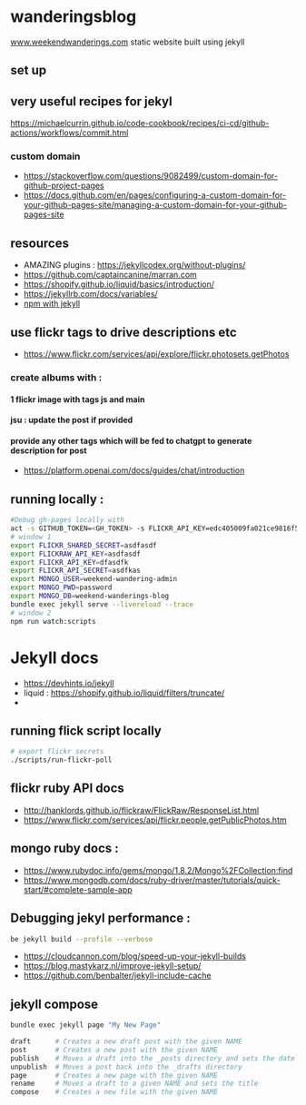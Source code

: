 # wanderingsblog
www.weekendwanderings.com static website built using jekyll

## set up
## very useful recipes for jekyl 
https://michaelcurrin.github.io/code-cookbook/recipes/ci-cd/github-actions/workflows/commit.html
### custom domain
- https://stackoverflow.com/questions/9082499/custom-domain-for-github-project-pages
- https://docs.github.com/en/pages/configuring-a-custom-domain-for-your-github-pages-site/managing-a-custom-domain-for-your-github-pages-site

## resources
- AMAZING plugins : https://jekyllcodex.org/without-plugins/
- https://github.com/captaincanine/marran.com
- https://shopify.github.io/liquid/basics/introduction/
- https://jekyllrb.com/docs/variables/
- [npm with jekyll](https://gwtrev.medium.com/how-the-f-do-i-add-a-js-pipeline-to-a-jekyll-website-you-ask-822a45ffb2cb)

## use flickr tags to drive descriptions etc
- https://www.flickr.com/services/api/explore/flickr.photosets.getPhotos
### create albums with : 
#### 1 flickr image with tags js and main
#### jsu : update the post if provided
#### provide any other tags which will be fed to chatgpt to generate description for post
- https://platform.openai.com/docs/guides/chat/introduction


## running locally : 
```bash
#Debug gh-pages locally with
act -s GITHUB_TOKEN=<GH_TOKEN> -s FLICKR_API_KEY=edc405009fa021ce9816f5a75dfe5801 -s FLICKR_API_SECRET=<secret> -s FLICKR_SHARED_SECRET=<secret> -s OPENAI_ACCESS_TOKEN=<chatgpt-token> --reuse
# window 1
export FLICKR_SHARED_SECRET=asdfasdf
export FLICKRAW_API_KEY=asdfasdf
export FLICKR_API_KEY=dfasdfk
export FLICKR_API_SECRET=asdfkas
export MONGO_USER=weekend-wandering-admin
export MONGO_PWD=password
export MONGO_DB=weekend-wanderings-blog
bundle exec jekyll serve --livereload --trace
# window 2
npm run watch:scripts
```

# Jekyll docs
- https://devhints.io/jekyll
- liquid : https://shopify.github.io/liquid/filters/truncate/
- 

## running flick script locally
```bash
# export flickr secrets
./scripts/run-flickr-poll 
```

## flickr ruby API docs
- http://hanklords.github.io/flickraw/FlickRaw/ResponseList.html
- https://www.flickr.com/services/api/flickr.people.getPublicPhotos.htm

## mongo ruby docs : 
- https://www.rubydoc.info/gems/mongo/1.8.2/Mongo%2FCollection:find
- https://www.mongodb.com/docs/ruby-driver/master/tutorials/quick-start/#complete-sample-app

## Debugging jekyl performance : 
```bash
be jekyll build --profile --verbose
```
- https://cloudcannon.com/blog/speed-up-your-jekyll-builds
- https://blog.mastykarz.nl/improve-jekyll-setup/
- https://github.com/benbalter/jekyll-include-cache

## jekyll compose
```bash
bundle exec jekyll page "My New Page"

draft      # Creates a new draft post with the given NAME
post       # Creates a new post with the given NAME
publish    # Moves a draft into the _posts directory and sets the date
unpublish  # Moves a post back into the _drafts directory
page       # Creates a new page with the given NAME
rename     # Moves a draft to a given NAME and sets the title
compose    # Creates a new file with the given NAME
```
